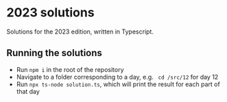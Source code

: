 # 2023 solutions

Solutions for the 2023 edition, written in Typescript.

## Running the solutions

- Run `npm i` in the root of the repository
- Navigate to a folder corresponding to a day, e.g. ` cd /src/12` for day 12
- Run `npx ts-node solution.ts`, which will print the result for each part of that day
